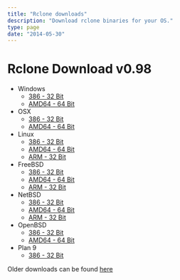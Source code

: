 ```yaml
---
title: "Rclone downloads"
description: "Download rclone binaries for your OS."
type: page
date: "2014-05-30"
---
```


Rclone Download v0.98
=====================

  * Windows
    * [386 - 32 Bit](http://downloads.rclone.org/rclone-v0.98-windows-386.zip)
    * [AMD64 - 64 Bit](http://downloads.rclone.org/rclone-v0.98-windows-amd64.zip)
  * OSX
    * [386 - 32 Bit](http://downloads.rclone.org/rclone-v0.98-osx-386.zip)
    * [AMD64 - 64 Bit](http://downloads.rclone.org/rclone-v0.98-osx-amd64.zip)
  * Linux
    * [386 - 32 Bit](http://downloads.rclone.org/rclone-v0.98-linux-386.zip)
    * [AMD64 - 64 Bit](http://downloads.rclone.org/rclone-v0.98-linux-amd64.zip)
    * [ARM - 32 Bit](http://downloads.rclone.org/rclone-v0.98-linux-arm.zip)
  * FreeBSD
    * [386 - 32 Bit](http://downloads.rclone.org/rclone-v0.98-freebsd-386.zip)
    * [AMD64 - 64 Bit](http://downloads.rclone.org/rclone-v0.98-freebsd-amd64.zip)
    * [ARM - 32 Bit](http://downloads.rclone.org/rclone-v0.98-freebsd-arm.zip)
  * NetBSD
    * [386 - 32 Bit](http://downloads.rclone.org/rclone-v0.98-netbsd-386.zip)
    * [AMD64 - 64 Bit](http://downloads.rclone.org/rclone-v0.98-netbsd-amd64.zip)
    * [ARM - 32 Bit](http://downloads.rclone.org/rclone-v0.98-netbsd-arm.zip)
  * OpenBSD
    * [386 - 32 Bit](http://downloads.rclone.org/rclone-v0.98-openbsd-386.zip)
    * [AMD64 - 64 Bit](http://downloads.rclone.org/rclone-v0.98-openbsd-amd64.zip)
  * Plan 9
    * [386 - 32 Bit](http://downloads.rclone.org/rclone-v0.98-plan9-386.zip)

Older downloads can be found [here](http://downloads.rclone.org/)
